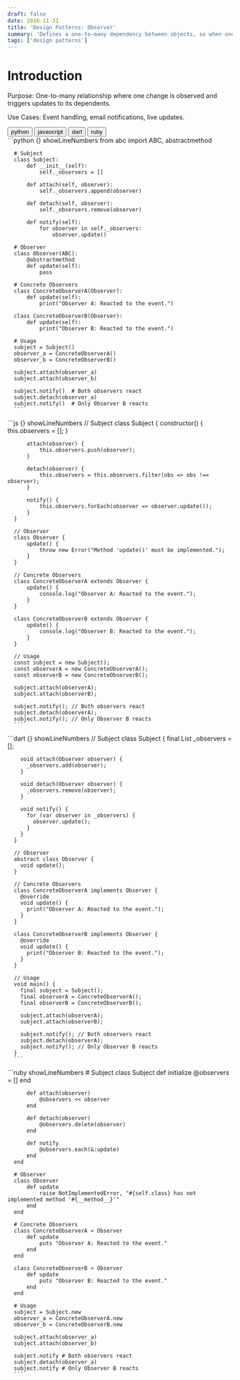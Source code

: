 ```yaml
---
draft: false
date: 2016-11-31
title: 'Design Patterns: Observer'
summary: 'Defines a one-to-many dependency between objects, so when one object changes state, all its dependents are notified and updated automatically.'
tags: ['design patterns']
---
```


# Introduction

Purpose: One-to-many relationship where one change is observed and triggers updates to its dependents.

Use Cases: Event handling, email notifications, live updates.

<div className="tab-group">
  <div className="tab">
    <button id="python" className="tablinks">python</button>
    <button id="js" className="tablinks">javascript</button>
    <button id="dart" className="tablinks">dart</button>
    <button id="ruby" className="tablinks">ruby</button>
  </div>

  <div id="python" className="tabcontent">
      ```python {} showLineNumbers
      from abc import ABC, abstractmethod

      # Subject
      class Subject:
          def __init__(self):
              self._observers = []

          def attach(self, observer):
              self._observers.append(observer)

          def detach(self, observer):
              self._observers.remove(observer)

          def notify(self):
              for observer in self._observers:
                  observer.update()

      # Observer
      class Observer(ABC):
          @abstractmethod
          def update(self):
              pass

      # Concrete Observers
      class ConcreteObserverA(Observer):
          def update(self):
              print("Observer A: Reacted to the event.")

      class ConcreteObserverB(Observer):
          def update(self):
              print("Observer B: Reacted to the event.")

      # Usage
      subject = Subject()
      observer_a = ConcreteObserverA()
      observer_b = ConcreteObserverB()

      subject.attach(observer_a)
      subject.attach(observer_b)

      subject.notify()  # Both observers react
      subject.detach(observer_a)
      subject.notify()  # Only Observer B reacts
      ```

  </div>

  <div id="js" className="tabcontent">
      ```js {} showLineNumbers
      // Subject
      class Subject {
          constructor() {
              this.observers = [];
          }

          attach(observer) {
              this.observers.push(observer);
          }

          detach(observer) {
              this.observers = this.observers.filter(obs => obs !== observer);
          }

          notify() {
              this.observers.forEach(observer => observer.update());
          }
      }

      // Observer
      class Observer {
          update() {
              throw new Error("Method 'update()' must be implemented.");
          }
      }

      // Concrete Observers
      class ConcreteObserverA extends Observer {
          update() {
              console.log("Observer A: Reacted to the event.");
          }
      }

      class ConcreteObserverB extends Observer {
          update() {
              console.log("Observer B: Reacted to the event.");
          }
      }

      // Usage
      const subject = new Subject();
      const observerA = new ConcreteObserverA();
      const observerB = new ConcreteObserverB();

      subject.attach(observerA);
      subject.attach(observerB);

      subject.notify(); // Both observers react
      subject.detach(observerA);
      subject.notify(); // Only Observer B reacts
      ```

  </div>

  <div id="dart" className="tabcontent">
      ```dart {} showLineNumbers
      // Subject
      class Subject {
        final List<Observer> _observers = [];

        void attach(Observer observer) {
          _observers.add(observer);
        }

        void detach(Observer observer) {
          _observers.remove(observer);
        }

        void notify() {
          for (var observer in _observers) {
            observer.update();
          }
        }
      }

      // Observer
      abstract class Observer {
        void update();
      }

      // Concrete Observers
      class ConcreteObserverA implements Observer {
        @override
        void update() {
          print("Observer A: Reacted to the event.");
        }
      }

      class ConcreteObserverB implements Observer {
        @override
        void update() {
          print("Observer B: Reacted to the event.");
        }
      }

      // Usage
      void main() {
        final subject = Subject();
        final observerA = ConcreteObserverA();
        final observerB = ConcreteObserverB();

        subject.attach(observerA);
        subject.attach(observerB);

        subject.notify(); // Both observers react
        subject.detach(observerA);
        subject.notify(); // Only Observer B reacts
      }
      ```

  </div>

  <div id="ruby" className="tabcontent">
      ```ruby showLineNumbers
      # Subject
      class Subject
          def initialize
              @observers = []
          end

          def attach(observer)
              @observers << observer
          end

          def detach(observer)
              @observers.delete(observer)
          end

          def notify
              @observers.each(&:update)
          end
      end

      # Observer
      class Observer
          def update
              raise NotImplementedError, "#{self.class} has not implemented method '#{__method__}'"
          end
      end

      # Concrete Observers
      class ConcreteObserverA < Observer
          def update
              puts "Observer A: Reacted to the event."
          end
      end

      class ConcreteObserverB < Observer
          def update
              puts "Observer B: Reacted to the event."
          end
      end

      # Usage
      subject = Subject.new
      observer_a = ConcreteObserverA.new
      observer_b = ConcreteObserverB.new

      subject.attach(observer_a)
      subject.attach(observer_b)

      subject.notify # Both observers react
      subject.detach(observer_a)
      subject.notify # Only Observer B reacts
      ```

  </div>
</div>
